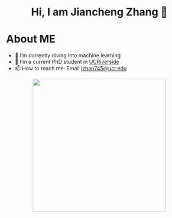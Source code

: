 <h1 align='center'> Hi, I am Jiancheng Zhang 👋 </h1>

# About ME

- 🔭 I’m currently diving into machine learning
- 🌱 I’m a current PhD student in [UCRiverside](https://www.ucr.edu/)
- 📫 How to reach me: Email jzhan745@ucr.edu
  
<div align="center">
  <img src="https://github-readme-stats.vercel.app/api/top-langs/?username=JianchengZ&layout=compact" width="360">


</div>






